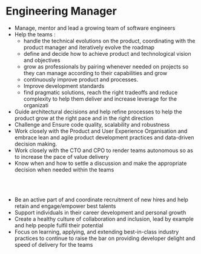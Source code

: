 # Engineering Manager

* Manage, mentor and lead a growing team of software engineers
* Help the teams :
  * handle the technical evolutions on the product, coordinating with the product manager and iteratively evolve the roadmap
  * define and decide how to achieve product and technological vision and objectives
  * grow as professionals by pairing whenever needed on projects  so they can manage according to their capabilities and grow
  * continuously improve product and processes.
  * Improve development standards
  * find pragmatic solutions, reach the right tradeoffs and reduce complexity to help them deliver and increase leverage for the organizati
* Guide architectural decisions and help refine processes to help the product grow at the right pace and in the right direction
* Challenge and Ensure code quality, scalability and robustness
* Work closely with the Product and User Experience Organisation and embrace lean and agile product development practices and data-driven decision making.
* Work closely with the CTO and CPO to render teams autonomous so as to increase the pace of value delivery
* Know when and how to settle a discussion and make the appropriate decision when needed within the teams

<br>
<br>

* Be an active part of and coordinate recruitment of new hires and help retain and engage/empower best talents
* Support individuals in their career development and personal growth
* Create a healthy culture of collaboration and inclusion, lead by example and help people fulfil their potential
* Focus on learning, applying, and extending best-in-class industry practices to continue to raise the bar on providing developer delight and speed of delivery for the teams
